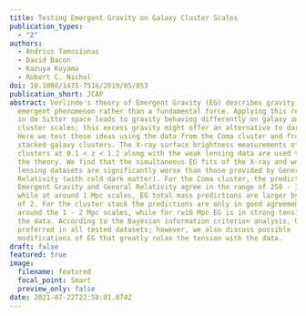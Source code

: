 ```yaml
---
title: Testing Emergent Gravity on Galaxy Cluster Scales
publication_types:
  - "2"
authors:
  - Andrius Tamosiunas
  - David Bacon
  - Kazuya Koyama
  - Robert C. Nichol
doi: 10.1088/1475-7516/2019/05/053
publication_short: JCAP
abstract: Verlinde's theory of Emergent Gravity (EG) describes gravity as an
  emergent phenomenon rather than a fundamental force. Applying this reasoning
  in de Sitter space leads to gravity behaving differently on galaxy and galaxy
  cluster scales; this excess gravity might offer an alternative to dark matter.
  Here we test these ideas using the data from the Coma cluster and from 58
  stacked galaxy clusters. The X-ray surface brightness measurements of the
  clusters at 0.1 < z < 1.2 along with the weak lensing data are used to test
  the theory. We find that the simultaneous EG fits of the X-ray and weak
  lensing datasets are significantly worse than those provided by General
  Relativity (with cold dark matter). For the Coma cluster, the predictions from
  Emergent Gravity and General Relativity agree in the range of 250 - 700 kpc,
  while at around 1 Mpc scales, EG total mass predictions are larger by a factor
  of 2. For the cluster stack the predictions are only in good agreement at
  around the 1 - 2 Mpc scales, while for r≳10 Mpc EG is in strong tension with
  the data. According to the Bayesian information criterion analysis, GR is
  preferred in all tested datasets; however, we also discuss possible
  modifications of EG that greatly relax the tension with the data.
draft: false
featured: true
image:
  filename: featured
  focal_point: Smart
  preview_only: false
date: 2021-07-22T22:58:01.874Z
---
```

